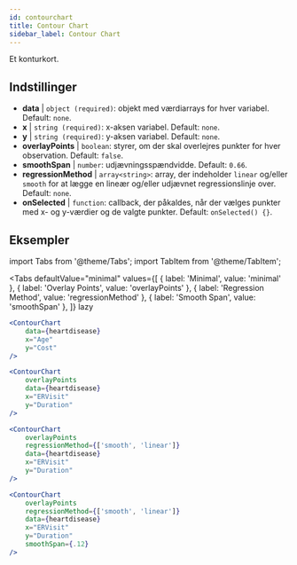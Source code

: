 ```yaml
---
id: contourchart
title: Contour Chart
sidebar_label: Contour Chart
---
```


Et konturkort.

## Indstillinger

* __data__ | `object (required)`: objekt med værdiarrays for hver variabel. Default: `none`.
* __x__ | `string (required)`: x-aksen variabel. Default: `none`.
* __y__ | `string (required)`: y-aksen variabel. Default: `none`.
* __overlayPoints__ | `boolean`: styrer, om der skal overlejres punkter for hver observation. Default: `false`.
* __smoothSpan__ | `number`: udjævningsspændvidde. Default: `0.66`.
* __regressionMethod__ | `array<string>`: array, der indeholder `linear` og/eller `smooth` for at lægge en lineær og/eller udjævnet regressionslinje over. Default: `none`.
* __onSelected__ | `function`: callback, der påkaldes, når der vælges punkter med x- og y-værdier og de valgte punkter. Default: `onSelected() {}`.


## Eksempler

import Tabs from '@theme/Tabs';
import TabItem from '@theme/TabItem';

<Tabs
    defaultValue="minimal"
    values={[
        { label: 'Minimal', value: 'minimal' },
        { label: 'Overlay Points', value: 'overlayPoints' },
        { label: 'Regression Method', value: 'regressionMethod' },
        { label: 'Smooth Span', value: 'smoothSpan' },
    ]}
    lazy
>

<TabItem value="minimal">

```jsx live
<ContourChart 
    data={heartdisease} 
    x="Age"
    y="Cost"
/>
```

</TabItem>

<TabItem value="overlayPoints">

```jsx live
<ContourChart 
    overlayPoints 
    data={heartdisease} 
    x="ERVisit"
    y="Duration"
/>
```

</TabItem>

<TabItem value="regressionMethod">

```jsx live
<ContourChart 
    overlayPoints 
    regressionMethod={['smooth', 'linear']}
    data={heartdisease} 
    x="ERVisit"
    y="Duration"
/>
```

</TabItem>

<TabItem value="smoothSpan">

```jsx live
<ContourChart 
    overlayPoints 
    regressionMethod={['smooth', 'linear']}
    data={heartdisease} 
    x="ERVisit"
    y="Duration"
    smoothSpan={.12}
/>
```

</TabItem>

</Tabs>
